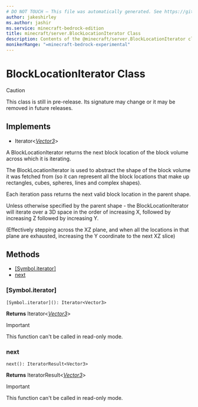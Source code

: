 ```yaml
---
# DO NOT TOUCH — This file was automatically generated. See https://github.com/mojang/minecraftapidocsgenerator to modify descriptions, examples, etc.
author: jakeshirley
ms.author: jashir
ms.service: minecraft-bedrock-edition
title: minecraft/server.BlockLocationIterator Class
description: Contents of the @minecraft/server.BlockLocationIterator class.
monikerRange: "=minecraft-bedrock-experimental"
---
```

# BlockLocationIterator Class

> [!CAUTION]
> This class is still in pre-release.  Its signature may change or it may be removed in future releases.

## Implements
- Iterator&lt;[*Vector3*](Vector3.md)&gt;

A BlockLocationIterator returns the next block location of the block volume across which it is iterating.

The BlockLocationIterator is used to abstract the shape of the block volume it was fetched from (so it can represent all the block locations that make up rectangles, cubes, spheres, lines and complex shapes).

Each iteration pass returns the next valid block location in the parent shape.

Unless otherwise specified by the parent shape - the BlockLocationIterator will iterate over a 3D space in the order of increasing X, followed by increasing Z followed by increasing Y.

(Effectively stepping across the XZ plane, and when all the locations in that plane are exhausted, increasing the Y coordinate to the next XZ slice)

## Methods
- [[Symbol.iterator]](#[symbol.iterator])
- [next](#next)

### **[Symbol.iterator]**
`
[Symbol.iterator](): Iterator<Vector3>
`

**Returns** Iterator&lt;[*Vector3*](Vector3.md)&gt;

> [!IMPORTANT]
> This function can't be called in read-only mode.

### **next**
`
next(): IteratorResult<Vector3>
`

**Returns** IteratorResult&lt;[*Vector3*](Vector3.md)&gt;

> [!IMPORTANT]
> This function can't be called in read-only mode.
